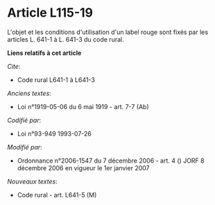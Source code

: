 # Article L115-19

L'objet et les conditions d'utilisation d'un label rouge sont fixés par les articles L. 641-1 à L. 641-3 du code rural.

**Liens relatifs à cet article**

_Cite_:

  - Code rural L641-1 à L641-3

_Anciens textes_:

  - Loi n°1919-05-06 du 6 mai 1919 - art. 7-7 (Ab)

_Codifié par_:

  - Loi n°93-949 1993-07-26

_Modifié par_:

  - Ordonnance n°2006-1547 du 7 décembre 2006 - art. 4 () JORF 8 décembre 2006 en vigueur le 1er janvier 2007

_Nouveaux textes_:

  - Code rural - art. L641-5 (M)
